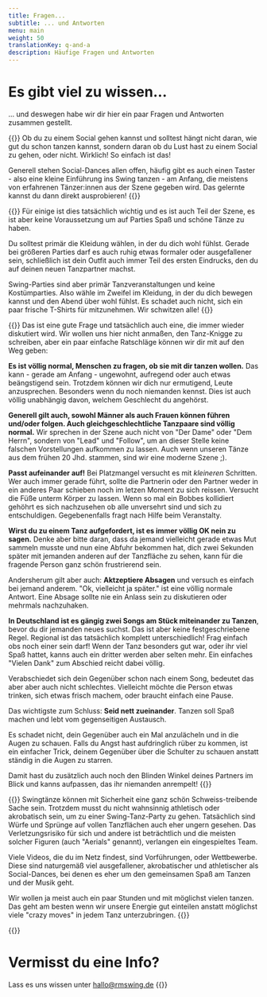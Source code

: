 ```yaml
---
title: Fragen...
subtitle: ... und Antworten
menu: main
weight: 50
translationKey: q-and-a
description: Häufige Fragen und Antworten
---
```

# Es gibt viel zu wissen...
... und deswegen habe wir dir hier ein paar Fragen und Antworten zusammen gestellt.

{{<togglebox hl="Was muss ich können, um auf eine Swing-Tanz-Party zu gehen?">}}
Ob du zu einem Social gehen kannst und solltest hängt nicht daran, wie gut du schon tanzen kannst, sondern daran ob du Lust hast zu einem Social zu gehen, oder nicht. Wirklich! So einfach ist das!

Generell stehen Social-Dances allen offen, häufig gibt es auch einen Taster - also eine kleine Einführung ins Swing tanzen - am Anfang, die meistens von erfahrenen Tänzer:innen aus der Szene gegeben wird. Das gelernte kannst du dann direkt ausprobieren!
{{</togglebox>}}

{{<togglebox hl="Tragt ihr alle Vintage-Kleidung?">}}
Für einige ist dies tatsächlich wichtig und es ist auch Teil der Szene, es ist aber keine Voraussetzung um auf Parties Spaß und schöne Tänze zu haben.

Du solltest primär die Kleidung wählen, in der du dich wohl fühlst. Gerade bei größeren Parties darf es auch ruhig etwas formaler oder ausgefallener sein, schließlich ist dein Outfit auch immer Teil des ersten Eindrucks, den du auf deinen neuen Tanzpartner machst.

Swing-Parties sind aber primär Tanzveranstaltungen und keine Kostümparties. Also wähle im Zweifel im Kleidung, in der du dich bewegen kannst und den Abend über wohl fühlst. Es schadet auch nicht, sich ein paar frische T-Shirts für mitzunehmen. Wir schwitzen alle!
{{</togglebox>}}

{{<togglebox hl="Ich weiss nicht, wie ich mich verhalten soll. Gibt es Regeln?">}}
Das ist eine gute Frage und tatsächlich auch eine, die immer wieder diskutiert wird. Wir wollen uns hier nicht anmaßen, den Tanz-Knigge zu schreiben, aber ein paar einfache Ratschläge können wir dir mit auf den Weg geben:

**Es ist völlig normal, Menschen zu fragen, ob sie mit dir tanzen wollen.** Das kann - gerade am Anfang - ungewohnt, aufregend oder auch etwas beängstigend sein. Trotzdem können wir dich nur ermutigend, Leute anzusprechen. Besonders wenn du noch niemanden kennst. Dies ist auch völlig unabhängig davon, welchem Geschlecht du angehörst.

**Generell gilt auch, sowohl Männer als auch Frauen können führen und/oder folgen. Auch gleichgeschlechtliche Tanzpaare sind völlig normal.** Wir sprechen in der Szene auch nicht von "Der Dame" oder "Dem Herrn", sondern von "Lead" und "Follow", um an dieser Stelle keine falschen Vorstellungen aufkommen zu lassen. Auch wenn unseren Tänze aus dem frühen 20 Jhd. stammen, sind wir eine moderne Szene ;).

**Passt aufeinander auf!** Bei Platzmangel versucht es mit *kleineren* Schritten. Wer auch immer gerade führt, sollte die Partnerin oder den Partner weder in ein anderes Paar schieben noch im letzen Moment zu sich reissen. Versucht die Füße unterm Körper zu lassen. Wenn so mal ein Bobbes kollidiert gehöhrt es sich nachzusehen ob alle unversehrt sind und sich zu entschuldigen. Gegebenenfalls fragt nach Hilfe beim Veranstalty.

**Wirst du zu einem Tanz aufgefordert, ist es immer völlig OK nein zu sagen.** Denke aber bitte daran, dass da jemand vielleicht gerade etwas Mut sammeln musste und nun eine Abfuhr bekommen hat, dich zwei Sekunden später mit jemanden anderen auf der Tanzfläche zu sehen, kann für die fragende Person ganz schön frustrierend sein.

Andersherum gilt aber auch: **Aktzeptiere Absagen** und versuch es einfach bei jemand anderem. "Ok, vielleicht ja später." ist eine völlig normale Antwort. Eine Absage sollte nie ein Anlass sein zu diskutieren oder mehrmals nachzuhaken.

**In Deutschland ist es gängig zwei Songs am Stück miteinander zu Tanzen**, bevor du dir jemanden neues suchst. Das ist aber keine festgeschriebene Regel. Regional ist das tatsächlich komplett unterschiedlich! Frag einfach obs noch einer sein darf! Wenn der Tanz besonders gut war, oder ihr viel Spaß hattet, kanns auch ein dritter werden aber selten mehr. Ein einfaches "Vielen Dank" zum Abschied reicht dabei völlig.

Verabschiedet sich dein Gegenüber schon nach einem Song, bedeutet das aber aber auch nicht schlechtes. Vielleicht möchte die Person etwas trinken, sich etwas frisch machem, oder braucht einfach eine Pause.

Das wichtigste zum Schluss: **Seid nett zueinander**. Tanzen soll Spaß machen und lebt vom gegenseitigen Austausch.

Es schadet nicht, dein Gegenüber auch ein Mal anzulächeln und in die Augen zu schauen. Falls du Angst hast aufdringlich rüber zu kommen, ist ein einfacher Trick, deinem Gegenüber über die Schulter zu schauen anstatt ständig in die Augen zu starren.

Damit hast du zusätzlich auch noch den Blinden Winkel deines Partners im Blick und kanns aufpassen, das ihr niemanden anrempelt!
{{</togglebox>}}

{{<togglebox hl="Ich habe ein Lindyhop-Video im Netz gesehen, das sieht furchbar akrobatisch aus!">}}
Swingtänze können mit Sicherheit eine ganz schön Schweiss-treibende Sache sein. Trotzdem musst du nicht wahnsinnig athletisch oder akrobatisch sein, um zu einer Swing-Tanz-Party zu gehen. Tatsächlich sind Würfe und Sprünge auf vollen Tanzflächen auch eher ungern gesehen. Das Verletzungsrisiko für sich und andere ist beträchtlich und die meisten solcher Figuren (auch "Aerials" genannt), verlangen ein eingespieltes Team.

Viele Videos, die du im Netz findest, sind Vorführungen, oder Wettbewerbe. Diese sind naturgemäß viel ausgefallener, akrobatischer und athletischer als Social-Dances, bei denen es eher um den gemeinsamen Spaß am Tanzen und der Musik geht.

Wir wollen ja meist auch ein paar Stunden und mit möglichst vielen tanzen. Das geht am besten wenn wir unsere Energie gut einteilen anstatt möglichst viele "crazy moves" in jedem Tanz unterzubringen.
{{</togglebox>}}

{{<info>}}

# Vermisst du eine Info?

Lass es uns wissen unter <a href="mailto:hallo@rmswing.de">hallo@rmswing.de</a>
{{</info>}}
